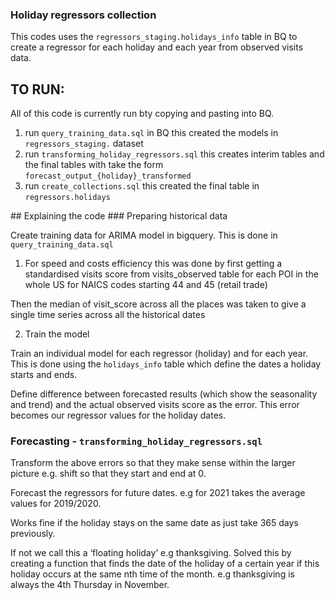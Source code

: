 ### Holiday regressors collection

This codes uses the `regressors_staging.holidays_info` table in BQ to create a regressor for each holiday and each year from observed visits data.

## TO RUN:
All of this code is currently run bty copying and pasting into BQ.
1. run `query_training_data.sql` in BQ this created the models in `regressors_staging.` dataset
2. run `transforming_holiday_regressors.sql` this creates interim tables and the final tables with take the form `forecast_output_{holiday}_transformed`
3. run `create_collections.sql` this created the final table in `regressors.holidays`


## Explaining the code
### Preparing historical data

Create training data for ARIMA model in bigquery. This is done in `query_training_data.sql`

1. For speed and costs efficiency this was done by first getting a standardised visits score from visits_observed table for each POI in the whole US for NAICS codes starting 44 and 45 (retail trade)

Then the median of visit_score across all the places was taken to give a single time series across all the historical dates

2. Train the model

Train an individual model for each regressor (holiday) and for each year. This is done using the `holidays_info` table which define the dates a holiday starts and ends.

Define difference between forecasted results (which show the seasonality and trend) and the actual observed visits score as the error.  This error becomes our regressor values for the holiday dates.

### Forecasting - `transforming_holiday_regressors.sql`
Transform the above errors so that they make sense within the larger picture e.g. shift so that they start and end at 0.

Forecast the regressors for future dates. e.g for 2021 takes the average values for 2019/2020.

Works fine if the holiday stays on the same date as just take 365 days previously.

If not we call this a ‘floating holiday’ e.g thanksgiving. Solved this by creating a function that finds the date of the holiday of a certain year if this holiday occurs at the same nth time of the month. e.g thanksgiving is always the 4th Thursday in November.
